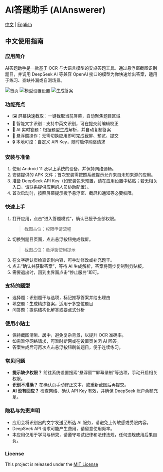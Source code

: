 ﻿# AI答题助手 (AIAnswerer)

[中文](#中文使用指南) | [English](README_EN.md)

## 中文使用指南

### 应用简介
AI答题助手是一款基于 OCR 与大语言模型的安卓答题工具。通过悬浮窗截图识别题目，并调用 DeepSeek AI 等兼容 OpenAI 接口的模型为你快速给出答案，适用于练习、查缺补漏或自测场景。

![首页](./image/main.png) ![模型设置设置](./image/ai_setting.jpg) ![生成答案](./image/answerer.jpg)


### 功能亮点
- 🖼️ 屏幕快速截取：一键截取当前屏幕，自动聚焦题目区域
- 📝 智能文字识别：支持中英文识别，可在提交前编辑校正
- 🤖 AI 实时答题：根据题型生成解析，并自动复制答案
- 💬 悬浮窗操作：无需切换应用即可完成截屏、预览、提交
- 🔒 本地可控：自定义 API Key，随时启停网络请求

### 安装与准备
1. 使用 Android 11 及以上系统的设备，并保持网络通畅。
2. 安装提供的 APK 文件；首次安装需按照系统提示允许来自未知来源的应用。
3. 准备 DeepSeek API Key（如安装包未预置，请在应用设置中粘贴；若无相关入口，请联系提供应用的人员协助配置）。
4. 首次启动时，按照屏幕提示授予悬浮窗、截屏和通知等必要权限。

### 快速上手
1. 打开应用，点击“进入答题模式”，确认已授予全部权限。
   > 截图占位：权限申请流程
2. 切换到题目页面，点击悬浮按钮完成截屏。
   > 截图占位：悬浮窗使用提示
3. 在文字确认页检查识别内容，可手动修改或补充题干。
4. 点击“确认并获取答案”，等待 AI 生成解析，答案将同步复制到剪贴板。
5. 需要退出时，回到主界面点击“停止服务”即可。

### 支持的题型
- 选择题：识别题干与选项，标记推荐答案并给出理由
- 填空题：生成精炼答案，适用于多空位题目
- 问答题：提供结构化解答或要点式分析

### 使用小贴士
- 保持截图清晰、居中，避免复杂背景，以提升 OCR 准确率。
- 如需暂停网络请求，可暂时断网或在设置页关闭 AI 回答。
- 答案生成后可再次点击悬浮按钮刷新题目，便于连续练习。

### 常见问题
- **提示缺少权限？** 前往系统设置搜索“悬浮窗”“屏幕录制”等选项，手动开启相关权限。
- **识别不准确？** 在确认页手动修正文本，或重新截图后再提交。
- **AI 没有回应？** 检查网络、确认 API Key 有效，并确保 DeepSeek 账户余额充足。

### 隐私与免责声明
- 应用会将识别出的文字发送至所选 AI 服务，请避免上传敏感或受限内容。
- DeepSeek API 请求可能产生费用，请留意使用频率。
- 本应用仅用于学习与研究，请遵守考试纪律和法律法规，任何违规使用后果自负。

### License
This project is released under the [MIT License](/LICENSE)
